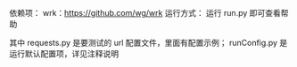 依赖项：
    wrk：https://github.com/wg/wrk
运行方式：
    运行 run.py 即可查看帮助

其中 requests.py 是要测试的 url 配置文件，里面有配置示例；
runConfig.py 是运行默认配置项，详见注释说明

